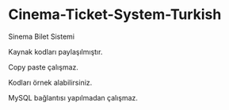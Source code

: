 # Cinema-Ticket-System-Turkish

Sinema Bilet Sistemi

Kaynak kodları paylaşılmıştır.

Copy paste çalışmaz.

Kodları örnek alabilirsiniz.

MySQL bağlantısı yapılmadan çalışmaz.


